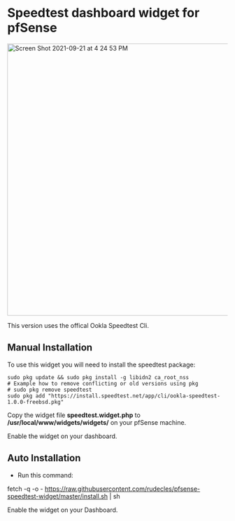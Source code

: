 # Speedtest dashboard widget for pfSense

<img width="620" alt="Screen Shot 2021-09-21 at 4 24 53 PM" src="https://user-images.githubusercontent.com/6041726/134243097-4328bc0d-b50f-4c1e-8972-148d87838e3f.png">


This version uses the offical Ookla Speedtest Cli.

## Manual Installation

To use this widget you will need to install the speedtest package:

```
sudo pkg update && sudo pkg install -g libidn2 ca_root_nss
# Example how to remove conflicting or old versions using pkg
# sudo pkg remove speedtest
sudo pkg add "https://install.speedtest.net/app/cli/ookla-speedtest-1.0.0-freebsd.pkg"
```

Copy the widget file **speedtest.widget.php** to **/usr/local/www/widgets/widgets/** on your pfSense machine.

Enable the widget on your dashboard.

## Auto Installation

- Run this command:

fetch -q -o - https://raw.githubusercontent.com/rudecles/pfsense-speedtest-widget/master/install.sh | sh

Enable the widget on your Dashboard.


